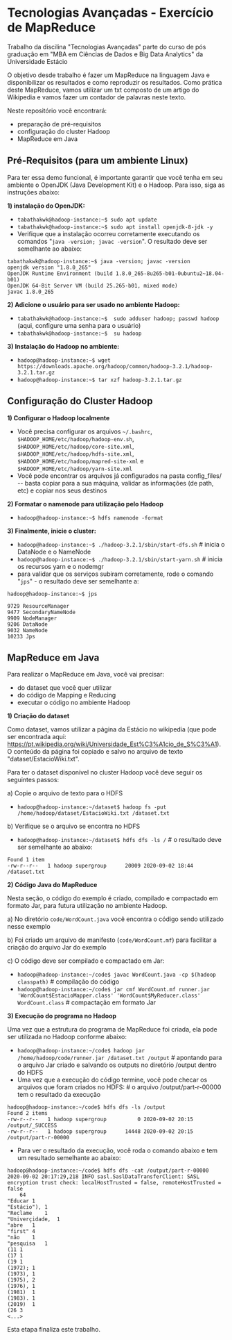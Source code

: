 # **Tecnologias Avançadas - Exercício de MapReduce**
Trabalho da discilina "Tecnologias Avançadas" parte do curso de pós graduação em "MBA em Ciências de Dados e Big Data Analytics" da Universidade Estácio

O objetivo desde trabalho é fazer um MapReduce na linguagem Java e disponibilizar os resultados e como reproduzir os resultados. Como prática deste MapReduce, vamos utilizar um txt composto de um artigo do Wikipedia e vamos fazer um contador de palavras neste texto.

Neste repositório você encontrará:
- preparação de pré-requisitos
- configuração do cluster Hadoop
- MapReduce em Java

## **Pré-Requisitos (para um ambiente Linux)**

Para ter essa demo funcional, é importante garantir que você tenha em seu ambiente o OpenJDK (Java Development Kit) e o Hadoop. Para isso, siga as instruções abaixo:

**1) instalação do OpenJDK:**
- `tabathakwk@hadoop-instance:~$ sudo apt update`
- `tabathakwk@hadoop-instance:~$ sudo apt install openjdk-8-jdk -y`
- Verifique que a instalação ocorreu corretamente executando os comandos "`java -version; javac -version`". O resultado deve ser semelhante ao abaixo:

```
tabathakwk@hadoop-instance:~$ java -version; javac -version
openjdk version "1.8.0_265"
OpenJDK Runtime Environment (build 1.8.0_265-8u265-b01-0ubuntu2~18.04-b01)
OpenJDK 64-Bit Server VM (build 25.265-b01, mixed mode)
javac 1.8.0_265
```

**2) Adicione o usuário para ser usado no ambiente Hadoop:**
- `tabathakwk@hadoop-instance:~$  sudo adduser hadoop; passwd hadoop` (aqui, configure uma senha para o usuário)
- `tabathakwk@hadoop-instance:~$  su hadoop`

**3) Instalação do Hadoop no ambiente:**
- `hadoop@hadoop-instance:~$ wget https://downloads.apache.org/hadoop/common/hadoop-3.2.1/hadoop-3.2.1.tar.gz`
- `hadoop@hadoop-instance:~$ tar xzf hadoop-3.2.1.tar.gz`

## Configuração do Cluster Hadoop

**1) Configurar o Hadoop localmente**
- Você precisa configurar os arquivos `~/.bashrc`, `$HADOOP_HOME/etc/hadoop/hadoop-env.sh`, `$HADOOP_HOME/etc/hadoop/core-site.xml`, `$HADOOP_HOME/etc/hadoop/hdfs-site.xml`, `$HADOOP_HOME/etc/hadoop/mapred-site-xml` e `$HADOOP_HOME/etc/hadoop/yarn-site.xml`
- Você pode encontrar os arquivos já configurados na pasta config_files/ -- basta copiar para a sua máquina, validar as informações (de path, etc) e copiar nos seus destinos

**2) Formatar o namenode para utilização pelo Hadoop**
- `hadoop@hadoop-instance:~$ hdfs namenode -format`

**3) Finalmente, inicie o cluster:**
- `hadoop@hadoop-instance:~$ ./hadoop-3.2.1/sbin/start-dfs.sh` # inicia o DataNode e o NameNode
- `hadoop@hadoop-instance:~$ ./hadoop-3.2.1/sbin/start-yarn.sh` # inicia os recursos yarn e o nodemgr
- para validar que os serviços subiram corretamente, rode o comando "`jps`" - o resultado deve ser semelhante a:

```
hadoop@hadoop-instance:~$ jps

9729 ResourceManager
9477 SecondaryNameNode
9909 NodeManager
9206 DataNode
9032 NameNode
10233 Jps
```

## MapReduce em Java

Para realizar o MapReduce em Java, você vai precisar:
- do dataset que você quer utilizar
- do código de Mapping e Reducing
- executar o código no ambiente Hadoop

**1) Criação do dataset**

Como dataset, vamos utilizar a página da Estácio no wikipedia (que pode ser encontrada aqui: https://pt.wikipedia.org/wiki/Universidade_Est%C3%A1cio_de_S%C3%A1). O conteúdo da página foi copiado e salvo no arquivo de texto "dataset/EstacioWiki.txt".

Para ter o dataset disponível no cluster Hadoop você deve seguir os seguintes passos:

a) Copie o arquivo de texto para o HDFS
- `hadoop@hadoop-instance:~/dataset$ hadoop fs -put /home/hadoop/dataset/EstacioWiki.txt /dataset.txt`

b) Verifique se o arquivo se encontra no HDFS
- `hadoop@hadoop-instance:~/dataset$ hdfs dfs -ls /` # o resultado deve ser semelhante ao abaixo:
```
Found 1 item
-rw-r--r--   1 hadoop supergroup      20009 2020-09-02 18:44 /dataset.txt
```

**2) Código Java do MapReduce**

Nesta seção, o código do exemplo é criado, compilado e compactado em formato Jar, para futura utilização no ambiente Hadoop.

a) No diretório `code/WordCount.java` você encontra o código sendo utilizado nesse exemplo

b) Foi criado um arquivo de manifesto (`code/WordCount.mf`) para facilitar a criação do arquivo Jar do exemplo

c) O código deve ser compilado e compactado em Jar:
- `hadoop@hadoop-instance:~/code$ javac WordCount.java -cp $(hadoop classpath)` # compilação do código
- `hadoop@hadoop-instance:~/code$ jar cmf WordCount.mf runner.jar 'WordCount$EstacioMapper.class' 'WordCount$MyReducer.class' WordCount.class` # compactação em formato Jar

**3) Execução do programa no Hadoop**

Uma vez que a estrutura do programa de MapReduce foi criada, ela pode ser utilizada no Hadoop conforme abaixo:
- `hadoop@hadoop-instance:~/code$ hadoop jar /home/hadoop/code/runner.jar /dataset.txt /output` # apontando para o arquivo Jar criado e salvando os outputs no diretório /output dentro do HDFS
- Uma vez que a execução do código termine, você pode checar os arquivos que foram criados no HDFS: # o arquivo /output/part-r-00000 tem o resultado da execução

```
hadoop@hadoop-instance:~/code$ hdfs dfs -ls /output
Found 2 items
-rw-r--r--   1 hadoop supergroup          0 2020-09-02 20:15 /output/_SUCCESS
-rw-r--r--   1 hadoop supergroup      14448 2020-09-02 20:15 /output/part-r-00000
```

- Para ver o resultado da execução, você roda o comando abaixo e tem um resultado semelhante ao abaixo:

```
hadoop@hadoop-instance:~/code$ hdfs dfs -cat /output/part-r-00000
2020-09-02 20:17:29,218 INFO sasl.SaslDataTransferClient: SASL encryption trust check: localHostTrusted = false, remoteHostTrusted = false
	64
"Educar	1
"Estácio"),	1
"Reclame	1
"Univerçidade,	1
"abre	1
"first"	4
"não	1
"pesquisa	1
(11	1
(17	1
(19	1
(1972);	1
(1973),	1
(1975),	2
(1976),	1
(1981)	1
(1983).	1
(2019)	1
(26	3
<...>
```

Esta etapa finaliza este trabalho.

